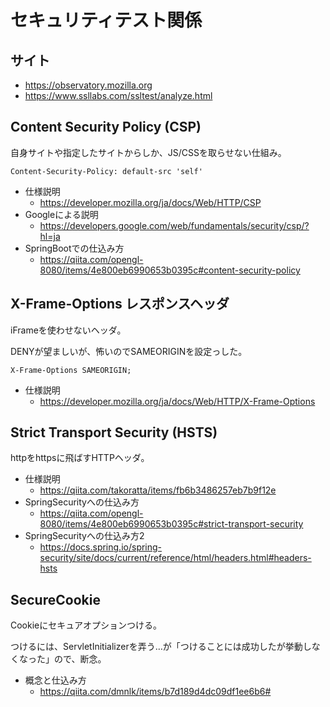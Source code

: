 # セキュリティテスト関係

## サイト

- <https://observatory.mozilla.org>
- <https://www.ssllabs.com/ssltest/analyze.html>

## Content Security Policy (CSP)

自身サイトや指定したサイトからしか、JS/CSSを取らせない仕組み。

`Content-Security-Policy: default-src 'self'`

- 仕様説明
  - <https://developer.mozilla.org/ja/docs/Web/HTTP/CSP>
- Googleによる説明
  - <https://developers.google.com/web/fundamentals/security/csp/?hl=ja>
- SpringBootでの仕込み方
  - <https://qiita.com/opengl-8080/items/4e800eb6990653b0395c#content-security-policy>

## X-Frame-Options レスポンスヘッダ

iFrameを使わせないヘッダ。

DENYが望ましいが、怖いのでSAMEORIGINを設定っした。

`X-Frame-Options SAMEORIGIN;`

- 仕様説明
  - <https://developer.mozilla.org/ja/docs/Web/HTTP/X-Frame-Options>


## Strict Transport Security (HSTS)

httpをhttpsに飛ばすHTTPヘッダ。

- 仕様説明
  - <https://qiita.com/takoratta/items/fb6b3486257eb7b9f12e>
- SpringSecurityへの仕込み方
  - <https://qiita.com/opengl-8080/items/4e800eb6990653b0395c#strict-transport-security>
- SpringSecurityへの仕込み方2
  - <https://docs.spring.io/spring-security/site/docs/current/reference/html/headers.html#headers-hsts>

## SecureCookie

Cookieにセキュアオプションつける。

つけるには、ServletInitializerを弄う…が「つけることには成功したが挙動しなくなった」ので、断念。

- 概念と仕込み方
  - <https://qiita.com/dmnlk/items/b7d189d4dc09df1ee6b6#>
